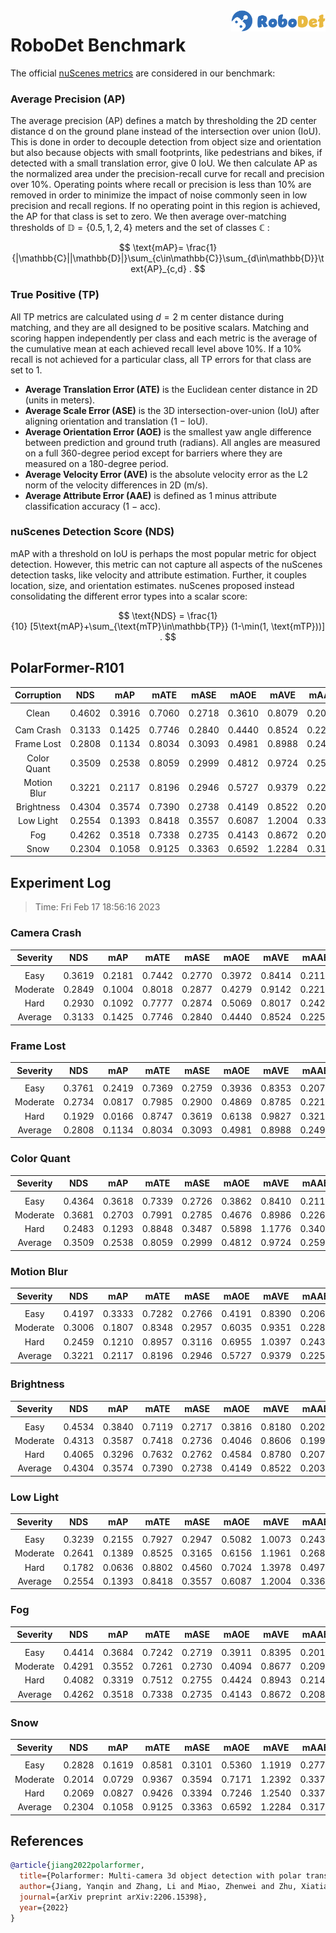 <img src="../figs/logo2.png" align="right" width="30%">

# RoboDet Benchmark

The official [nuScenes metrics](https://www.nuscenes.org/object-detection/?externalData=all&mapData=all&modalities=Any) are considered in our benchmark:

### Average Precision (AP)

The average precision (AP) defines a match by thresholding the 2D center distance d on the ground plane instead of the intersection over union (IoU). This is done in order to decouple detection from object size and orientation but also because objects with small footprints, like pedestrians and bikes, if detected with a small translation error, give $0$ IoU.
We then calculate AP as the normalized area under the precision-recall curve for recall and precision over 10%. Operating points where recall or precision is less than $10$% are removed in order to minimize the impact of noise commonly seen in low precision and recall regions. If no operating point in this region is achieved, the AP for that class is set to zero. We then average over-matching thresholds of $\mathbb{D}=\{0.5, 1, 2, 4\}$ meters and the set of classes $\mathbb{C}$ :

$$
\text{mAP}= \frac{1}{|\mathbb{C}||\mathbb{D}|}\sum_{c\in\mathbb{C}}\sum_{d\in\mathbb{D}}\text{AP}_{c,d} .
$$

### True Positive (TP)

All TP metrics are calculated using $d=2$ m center distance during matching, and they are all designed to be positive scalars. Matching and scoring happen independently per class and each metric is the average of the cumulative mean at each achieved recall level above $10$%. If a $10$% recall is not achieved for a particular class, all TP errors for that class are set to $1$. 

- **Average Translation Error (ATE)** is the Euclidean center distance in 2D (units in meters). 
- **Average Scale Error (ASE)** is the 3D intersection-over-union (IoU) after aligning orientation and translation ($1$ − IoU).
- **Average Orientation Error (AOE)** is the smallest yaw angle difference between prediction and ground truth (radians). All angles are measured on a full $360$-degree period except for barriers where they are measured on a $180$-degree period.
- **Average Velocity Error (AVE)** is the absolute velocity error as the L2 norm of the velocity differences in 2D (m/s).
- **Average Attribute Error (AAE)** is defined as $1$ minus attribute classification accuracy ($1$ − acc).

### nuScenes Detection Score (NDS)
mAP with a threshold on IoU is perhaps the most popular metric for object detection. However, this metric can not capture all aspects of the nuScenes detection tasks, like velocity and attribute estimation. Further, it couples location, size, and orientation estimates. nuScenes proposed instead consolidating the different error types into a scalar score:

$$
\text{NDS} = \frac{1}{10} [5\text{mAP}+\sum_{\text{mTP}\in\mathbb{TP}} (1-\min(1, \text{mTP}))] .
$$


## PolarFormer-R101

| **Corruption** | **NDS** | **mAP** | **mATE** | **mASE** | **mAOE** | **mAVE** | **mAAE** |
| :------------: | :-----: | :-----: | :------: | :------: | :------: | :------: | :------: |
| |
| Clean          | 0.4602 | 0.3916 | 0.7060 | 0.2718 | 0.3610 | 0.8079 | 0.2093 |
| |
| Cam Crash      | 0.3133    | 0.1425    | 0.7746     | 0.2840     | 0.4440     | 0.8524     | 0.2250     |
| Frame Lost     | 0.2808    | 0.1134    | 0.8034     | 0.3093     | 0.4981     | 0.8988     | 0.2498     |
| Color Quant    | 0.3509    | 0.2538    | 0.8059     | 0.2999     | 0.4812     | 0.9724     | 0.2592     |
| Motion Blur    | 0.3221    | 0.2117    | 0.8196     | 0.2946     | 0.5727     | 0.9379     | 0.2258     |
| Brightness     | 0.4304    | 0.3574    | 0.7390     | 0.2738     | 0.4149     | 0.8522     | 0.2032     |
| Low Light      | 0.2554    | 0.1393    | 0.8418     | 0.3557     | 0.6087     | 1.2004     | 0.3364     |
| Fog            | 0.4262    | 0.3518    | 0.7338     | 0.2735     | 0.4143     | 0.8672     | 0.2082     |
| Snow           | 0.2304    | 0.1058    | 0.9125     | 0.3363     | 0.6592     | 1.2284     | 0.3174     |


## Experiment Log

> Time: Fri Feb 17 18:56:16 2023


### Camera Crash

| **Severity** | **NDS** | **mAP** | **mATE** | **mASE** | **mAOE** | **mAVE** | **mAAE** |
| :----------: | :-----: | :-----: | :------: | :------: | :------: | :------: | :------: |
| |
| Easy         | 0.3619    | 0.2181    | 0.7442     | 0.2770     | 0.3972     | 0.8414     | 0.2112     |
| Moderate     | 0.2849    | 0.1004    | 0.8018     | 0.2877     | 0.4279     | 0.9142     | 0.2217     |
| Hard         | 0.2930    | 0.1092    | 0.7777     | 0.2874     | 0.5069     | 0.8017     | 0.2420     |
| Average      | 0.3133    | 0.1425    | 0.7746     | 0.2840     | 0.4440     | 0.8524     | 0.2250     |


### Frame Lost

| **Severity** | **NDS** | **mAP** | **mATE** | **mASE** | **mAOE** | **mAVE** | **mAAE** |
| :----------: | :-----: | :-----: | :------: | :------: | :------: | :------: | :------: |
| |
| Easy         | 0.3761    | 0.2419    | 0.7369     | 0.2759     | 0.3936     | 0.8353     | 0.2071     |
| Moderate     | 0.2734    | 0.0817    | 0.7985     | 0.2900     | 0.4869     | 0.8785     | 0.2212     |
| Hard         | 0.1929    | 0.0166    | 0.8747     | 0.3619     | 0.6138     | 0.9827     | 0.3210     |
| Average      | 0.2808    | 0.1134    | 0.8034     | 0.3093     | 0.4981     | 0.8988     | 0.2498     |


### Color Quant

| **Severity** | **NDS** | **mAP** | **mATE** | **mASE** | **mAOE** | **mAVE** | **mAAE** |
| :----------: | :-----: | :-----: | :------: | :------: | :------: | :------: | :------: |
| |
| Easy         | 0.4364    | 0.3618    | 0.7339     | 0.2726     | 0.3862     | 0.8410     | 0.2111     |
| Moderate     | 0.3681    | 0.2703    | 0.7991     | 0.2785     | 0.4676     | 0.8986     | 0.2265     |
| Hard         | 0.2483    | 0.1293    | 0.8848     | 0.3487     | 0.5898     | 1.1776     | 0.3401     |
| Average      | 0.3509    | 0.2538    | 0.8059     | 0.2999     | 0.4812     | 0.9724     | 0.2592     |


### Motion Blur

| **Severity** | **NDS** | **mAP** | **mATE** | **mASE** | **mAOE** | **mAVE** | **mAAE** |
| :----------: | :-----: | :-----: | :------: | :------: | :------: | :------: | :------: |
| |
| Easy         | 0.4197    | 0.3333    | 0.7282     | 0.2766     | 0.4191     | 0.8390     | 0.2064     |
| Moderate     | 0.3006    | 0.1807    | 0.8348     | 0.2957     | 0.6035     | 0.9351     | 0.2281     |
| Hard         | 0.2459    | 0.1210    | 0.8957     | 0.3116     | 0.6955     | 1.0397     | 0.2430     |
| Average      | 0.3221    | 0.2117    | 0.8196     | 0.2946     | 0.5727     | 0.9379     | 0.2258     |


### Brightness

| **Severity** | **NDS** | **mAP** | **mATE** | **mASE** | **mAOE** | **mAVE** | **mAAE** |
| :----------: | :-----: | :-----: | :------: | :------: | :------: | :------: | :------: |
| |
| Easy         | 0.4534    | 0.3840    | 0.7119     | 0.2717     | 0.3816     | 0.8180     | 0.2023     |
| Moderate     | 0.4313    | 0.3587    | 0.7418     | 0.2736     | 0.4046     | 0.8606     | 0.1998     |
| Hard         | 0.4065    | 0.3296    | 0.7632     | 0.2762     | 0.4584     | 0.8780     | 0.2074     |
| Average      | 0.4304    | 0.3574    | 0.7390     | 0.2738     | 0.4149     | 0.8522     | 0.2032     |


### Low Light

| **Severity** | **NDS** | **mAP** | **mATE** | **mASE** | **mAOE** | **mAVE** | **mAAE** |
| :----------: | :-----: | :-----: | :------: | :------: | :------: | :------: | :------: |
| |
| Easy         | 0.3239    | 0.2155    | 0.7927     | 0.2947     | 0.5082     | 1.0073     | 0.2432     |
| Moderate     | 0.2641    | 0.1389    | 0.8525     | 0.3165     | 0.6156     | 1.1961     | 0.2689     |
| Hard         | 0.1782    | 0.0636    | 0.8802     | 0.4560     | 0.7024     | 1.3978     | 0.4972     |
| Average      | 0.2554    | 0.1393    | 0.8418     | 0.3557     | 0.6087     | 1.2004     | 0.3364     |


### Fog

| **Severity** | **NDS** | **mAP** | **mATE** | **mASE** | **mAOE** | **mAVE** | **mAAE** |
| :----------: | :-----: | :-----: | :------: | :------: | :------: | :------: | :------: |
| |
| Easy         | 0.4414    | 0.3684    | 0.7242     | 0.2719     | 0.3911     | 0.8395     | 0.2016     |
| Moderate     | 0.4291    | 0.3552    | 0.7261     | 0.2730     | 0.4094     | 0.8677     | 0.2091     |
| Hard         | 0.4082    | 0.3319    | 0.7512     | 0.2755     | 0.4424     | 0.8943     | 0.2140     |
| Average      | 0.4262    | 0.3518    | 0.7338     | 0.2735     | 0.4143     | 0.8672     | 0.2082     |


### Snow

| **Severity** | **NDS** | **mAP** | **mATE** | **mASE** | **mAOE** | **mAVE** | **mAAE** |
| :----------: | :-----: | :-----: | :------: | :------: | :------: | :------: | :------: |
| |
| Easy         | 0.2828    | 0.1619    | 0.8581     | 0.3101     | 0.5360     | 1.1919     | 0.2776     |
| Moderate     | 0.2014    | 0.0729    | 0.9367     | 0.3594     | 0.7171     | 1.2392     | 0.3374     |
| Hard         | 0.2069    | 0.0827    | 0.9426     | 0.3394     | 0.7246     | 1.2540     | 0.3373     |
| Average      | 0.2304    | 0.1058    | 0.9125     | 0.3363     | 0.6592     | 1.2284     | 0.3174     |



## References

```bib
@article{jiang2022polarformer,
  title={Polarformer: Multi-camera 3d object detection with polar transformers},
  author={Jiang, Yanqin and Zhang, Li and Miao, Zhenwei and Zhu, Xiatian and Gao, Jin and Hu, Weiming and Jiang, Yu-Gang},
  journal={arXiv preprint arXiv:2206.15398},
  year={2022}
}
```

